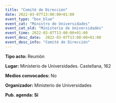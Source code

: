 ```yaml
---
title: "Comité de Dirección"
date: 2022-03-07T13:00:00+01:00
event_type: "box_blue" 
event_cat: "Ministro de Universidades"
event_cat_old: "Ministerio de Universidades"
event_time: 2022-03-07T13:00:00+01:00
event_desc_date:  2022-03-07T13:00:00+01:00
event_desc_info: "Comité de Dirección"
---
```


</p><p class="card-light list_schedule_description"><b>Tipo acto:</b> Reunión  
</p><p class="card-light list_schedule_description"><b>Lugar:</b> Ministerio de Universidades. Castellana, 162 
</p><p class="card-light list_schedule_description"><b>Medios convocados:</b> No  
</p><p class="card-light list_schedule_description"><b>Organizador:</b> Ministerio de Universidades</p><p class="card-light list_schedule_description"><b>Pub. agenda: Sí  
</p>
